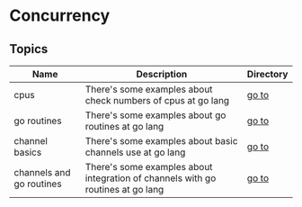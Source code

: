 # Concurrency

## Topics

| Name                     | Description                                                                     | Directory              |
| ------------------------ | ------------------------------------------------------------------------------- | ---------------------- |
| cpus                     | There's some examples about check numbers of cpus at go lang                    | [go to](cpus)          |
| go routines              | There's some examples about go routines at go lang                              | [go to](go-routines)   |
| channel basics           | There's some examples about basic channels use at go lang                       | [go to](channel-basic) |
| channels and go routines | There's some examples about integration of channels with go routines at go lang | [go to](channel-go)    |
